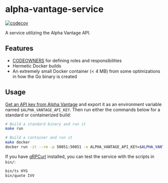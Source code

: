 alpha-vantage-service
=====================

[![codecov](https://codecov.io/gh/brymck/alpha-vantage-service/branch/master/graph/badge.svg)](https://codecov.io/gh/brymck/alpha-vantage-service)

A service utilizing the Alpha Vantage API.

Features
--------

* [CODEOWNERS](https://help.github.com/en/github/creating-cloning-and-archiving-repositories/about-code-owners) for
  defining roles and responsibilities
* Hermetic Docker builds
* An extremely small Docker container (< 4 MB) from some optimizations in how the Go binary is created

Usage
-----

[Get an API key from Alpha Vantage](https://www.alphavantage.co/support/#api-key) and export it as an environment
variable named `$ALPHA_VANTAGE_API_KEY`. Then run either the commands below for a standard or containerized build:

```zsh
# Build a standard binary and run it
make run

# Build a container and run it
make docker
docker run -it --rm -p 50051:50051 -e ALPHA_VANTAGE_API_KEY=$ALPHA_VANTAGE_API_KEY docker.pkg.github.com/brymck/alpha-vantage-service/alpha-vantage-service
```

If you have [gRPCurl](https://github.com/fullstorydev/grpcurl) installed, you can test the service with the scripts in
`bin/`:

```zsh
bin/ts HYG
bin/quote IVV
```

